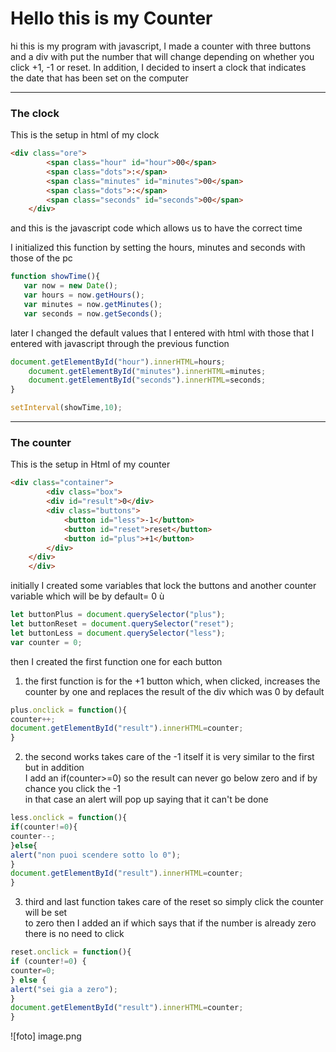 # Hello this is my Counter

hi this is my program with javascript, I made a counter with three buttons  
and a div with put the number that will change depending on whether you  
click +1, -1 or reset. In addition, I decided to insert a clock that indicates  
the date that has been set on the computer 

---
### The clock 

This is the setup in html of my clock

```html
<div class="ore">
        <span class="hour" id="hour">00</span>
        <span class="dots">:</span>
        <span class="minutes" id="minutes">00</span>
        <span class="dots">:</span>
        <span class="seconds" id="seconds">00</span>
    </div>
```

and this is the javascript code which allows us to have the correct time 


I initialized this function by setting the hours, minutes and seconds with those of the pc
 ```javascript
function showTime(){
    var now = new Date();
    var hours = now.getHours();
    var minutes = now.getMinutes();
    var seconds = now.getSeconds();
```
later I changed the default values ​​that I entered with html with those that I entered with javascript through the previous function

```javascript
document.getElementById("hour").innerHTML=hours;
    document.getElementById("minutes").innerHTML=minutes;
    document.getElementById("seconds").innerHTML=seconds;
}

setInterval(showTime,10);
```

---

### The counter

This is the setup in Html of my counter

```html
<div class="container">
        <div class="box">
        <div id="result">0</div>
        <div class="buttons">
            <button id="less">-1</button>
            <button id="reset">reset</button>
            <button id="plus">+1</button>
        </div>
    </div>
    </div>

```


initially I created some variables that lock the buttons and another counter variable which will be by default= 0 ù

```javascript
let buttonPlus = document.querySelector("plus");
let buttonReset = document.querySelector("reset");
let buttonLess = document.querySelector("less");
var counter = 0;
```

then I created the first function one for each button

1. the first function is for the +1 button which, when clicked, increases the counter by one and replaces the result of the div which was 0 by default

```javascript
plus.onclick = function(){
counter++;
document.getElementById("result").innerHTML=counter;
} 
```

2. the second works takes care of the -1 itself it is very similar to the first but in addition  
I add an if(counter>=0) so the result can never go below zero and if by chance you click the -1  
in that case an alert will pop up saying that it can't be done 

```javascript
less.onclick = function(){
if(counter!=0){
counter--;
}else{
alert("non puoi scendere sotto lo 0");
}
document.getElementById("result").innerHTML=counter;
}
```

3. third and last function takes care of the reset so simply click the counter will be set  
to zero then I added an if which says that if the number is already zero there is no need to click 

```javascript
reset.onclick = function(){
if (counter!=0) {
counter=0;
} else {
alert("sei gia a zero");
}
document.getElementById("result").innerHTML=counter;
}
```

![foto] image.png

